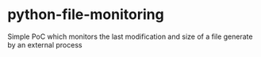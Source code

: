 # python-file-monitoring
Simple PoC which monitors the last modification and size of a file generate by an external process
